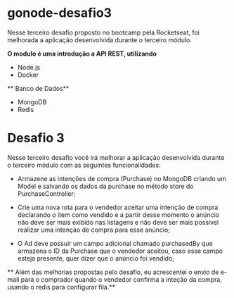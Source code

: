 # gonode-desafio3
Nesse terceiro desafio proposto no bootcamp pela Rocketseat, foi melhorada a aplicação desenvolvida durante o terceiro módulo.

**O modulo é uma introdução a API REST, utilizando**

- Node.js
- Docker

** Banco de Dados**

- MongoDB
- Redis


# Desafio 3

Nesse terceiro desafio você irá melhorar a aplicação desenvolvida durante o terceiro módulo
com as seguintes funcionalidades:

- Armazene as intenções de compra (Purchase) no MongoDB criando um Model e salvando
os dados da purchase no método store do PurchaseController;

- Crie uma nova rota para o vendedor aceitar uma intenção de compra declarando o item
como vendido e a partir desse momento o anúncio não deve ser mais exibido nas
listagens e não deve ser mais possível realizar uma intenção de compra para esse anúncio;

- O Ad deve possuir um campo adicional chamado purchasedBy que armazena o ID da
Purchase que o vendedor aceitou, caso esse campo esteja presente, quer dizer que o
anúncio foi vendido;

** Além das melhorias propostas pelo desafio, eu acrescentei o envio de e-mail para o
comprador quando o vendedor confirma a inteção da compra, usando o redis para configurar
fila.**

